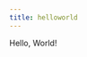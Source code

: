 ```yaml
---                                                                                                
title: helloworld
---
```


Hello, World!
